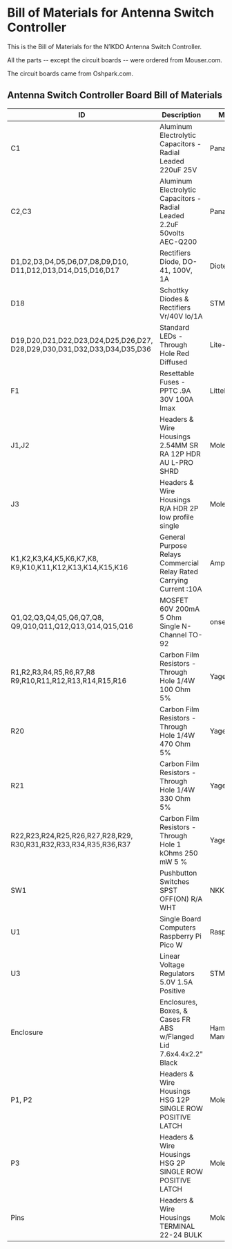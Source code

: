 
# Bill of Materials for Antenna Switch Controller

This is the Bill of Materials for the N1KDO Antenna Switch Controller.

All the parts -- except the circuit boards -- were ordered from Mouser.com.

The circuit boards came from Oshpark.com.

## Antenna Switch Controller Board Bill of Materials

| ID                                                                           | Description                                                             | Manufacturer          | Part Number      | Qty  |
|------------------------------------------------------------------------------|-------------------------------------------------------------------------|-----------------------|------------------|------|
| C1                                                                           | Aluminum Electrolytic Capacitors - Radial Leaded 220uF 25V              | Panasonic             | ECA-1EM221       | 1    |
| C2,C3                                                                        | Aluminum Electrolytic Capacitors - Radial Leaded 2.2uF 50volts AEC-Q200 | Panasonic             | EEU-FC1H2R2H2.2  | 2    |
| D1,D2,D3,D4,D5,D6,D7,D8,D9,D10,<br/>D11,D12,D13,D14,D15,D16,D17              | Rectifiers Diode, DO-41, 100V, 1A                                       | Diotec                | 1N4002           | 17   |
| D18                                                                          | Schottky Diodes & Rectifiers Vr/40V Io/1A                               | STMicroelectronics    | 1N5819           | 1    |
| D19,D20,D21,D22,D23,D24,D25,D26,D27,<br/>D28,D29,D30,D31,D32,D33,D34,D35,D36 | Standard LEDs - Through Hole Red Diffused                               | Lite-On               | LTL-4221N        | 18   |
| F1                                                                           | Resettable Fuses - PPTC .9A 30V 100A Imax                               | LittelFuse            | RUEF090          | 1    |
| J1,J2                                                                        | Headers & Wire Housings 2.54MM SR RA 12P HDR AU L-PRO SHRD              | Molex                 | 70553-0116       | 2    |
| J3                                                                           | Headers & Wire Housings R/A HDR 2P low profile single                   | Molex                 | 70553-0001       | 1    |
| K1,K2,K3,K4,K5,K6,K7,K8,<br/>K9,K10,K11,K12,K13,K14,K15,K16                  | General Purpose Relays Commercial Relay Rated Carrying Current :10A     | Amphenol Anytek       | AHQSH112LM100G   | 16   |
| Q1,Q2,Q3,Q4,Q5,Q6,Q7,Q8,<br/>Q9,Q10,Q11,Q12,Q13,Q14,Q15,Q16                  | MOSFET 60V 200mA 5 Ohm Single N-Channel TO-92                           | onsemi / Fairchild    | 2N7000           | 16   |
| R1,R2,R3,R4,R5,R6,R7,R8<br/>R9,R10,R11,R12,R13,R14,R15,R16                   | Carbon Film Resistors - Through Hole 1/4W 100 Ohm 5%                    | Yageo                 | CFR-25JB-52-100R | 15   |
| R20                                                                          | Carbon Film Resistors - Through Hole 1/4W 470 Ohm 5%                    | Yageo                 | CFR-25JB-52-470R | 1    |
| R21                                                                          | Carbon Film Resistors - Through Hole 1/4W 330 Ohm 5%                    | Yageo                 | CFR-25JB-52-330R | 1    |
| R22,R23,R24,R25,R26,R27,R28,R29,<br/>R30,R31,R32,R33,R34,R35,R36,R37         | Carbon Film Resistors - Through Hole 1 kOhms 250 mW 5 %                 | Yageo                 | CFR-25JB-1K0     | 16   |
| SW1                                                                          | Pushbutton Switches SPST OFF(ON) R/A WHT                                | NKK Switches          | GB215AH-B        | 1    |
| U1                                                                           | Single Board Computers Raspberry Pi Pico W                              | Raspberry Pi          | SC0918           | 1    |
| U3                                                                           | Linear Voltage Regulators 5.0V 1.5A Positive                            | STMicroelectronics    | L7805CV          | 1    |
| Enclosure                                                                    | Enclosures, Boxes, & Cases FR ABS w/Flanged Lid 7.6x4.4x2.2" Black      | Hammond Manufacturing | 1591XXEFLBK      | 1    |
| P1, P2                                                                       | Headers & Wire Housings HSG 12P SINGLE ROW POSITIVE LATCH               | Molex                 | 50-57-9412       | 2    |
| P3                                                                           | Headers & Wire Housings HSG 2P SINGLE ROW POSITIVE LATCH                | Molex                 | 50-57-9402       | 1    |
| Pins                                                                         | Headers & Wire Housings TERMINAL 22-24 BULK                             | Molex                 | 16-02-1125       | 26   |
